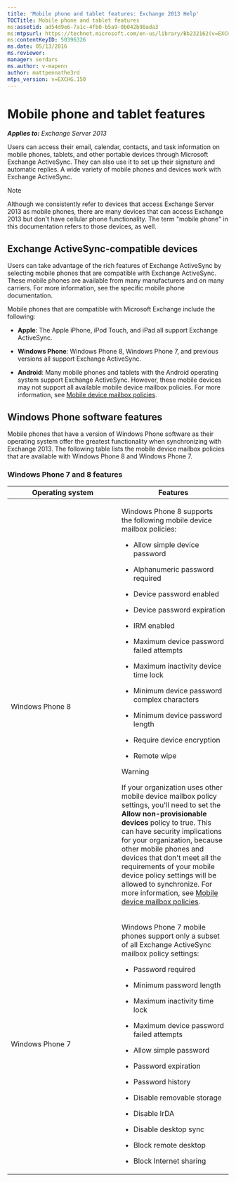 ```yaml
---
title: 'Mobile phone and tablet features: Exchange 2013 Help'
TOCTitle: Mobile phone and tablet features
ms:assetid: ad54d9e6-7a1c-4fb0-b5a9-0b042b98ada3
ms:mtpsurl: https://technet.microsoft.com/en-us/library/Bb232162(v=EXCHG.150)
ms:contentKeyID: 50396326
ms.date: 05/13/2016
ms.reviewer: 
manager: serdars
ms.author: v-mapenn
author: mattpennathe3rd
mtps_version: v=EXCHG.150
---
```


# Mobile phone and tablet features

_**Applies to:** Exchange Server 2013_

Users can access their email, calendar, contacts, and task information on mobile phones, tablets, and other portable devices through Microsoft Exchange ActiveSync. They can also use it to set up their signature and automatic replies. A wide variety of mobile phones and devices work with Exchange ActiveSync.

> [!NOTE]
> Although we consistently refer to devices that access Exchange Server 2013 as mobile phones, there are many devices that can access Exchange 2013 but don't have cellular phone functionality. The term "mobile phone" in this documentation refers to those devices, as well.

## Exchange ActiveSync-compatible devices

Users can take advantage of the rich features of Exchange ActiveSync by selecting mobile phones that are compatible with Exchange ActiveSync. These mobile phones are available from many manufacturers and on many carriers. For more information, see the specific mobile phone documentation.

Mobile phones that are compatible with Microsoft Exchange include the following:

  - **Apple**: The Apple iPhone, iPod Touch, and iPad all support Exchange ActiveSync.

  - **Windows Phone**: Windows Phone 8, Windows Phone 7, and previous versions all support Exchange ActiveSync.

  - **Android**: Many mobile phones and tablets with the Android operating system support Exchange ActiveSync. However, these mobile devices may not support all available mobile device mailbox policies. For more information, see [Mobile device mailbox policies](mobile-device-mailbox-policies-exchange-2013-help.md).

## Windows Phone software features

Mobile phones that have a version of Windows Phone software as their operating system offer the greatest functionality when synchronizing with Exchange 2013. The following table lists the mobile device mailbox policies that are available with Windows Phone 8 and Windows Phone 7.

### Windows Phone 7 and 8 features

<table>
<colgroup>
<col style="width: 50%" />
<col style="width: 50%" />
</colgroup>
<thead>
<tr class="header">
<th>Operating system</th>
<th>Features</th>
</tr>
</thead>
<tbody>
<tr class="odd">
<td><p>Windows Phone 8</p></td>
<td><p>Windows Phone 8 supports the following mobile device mailbox policies:</p>
<ul>
<li><p>Allow simple device password</p></li>
<li><p>Alphanumeric password required</p></li>
<li><p>Device password enabled</p></li>
<li><p>Device password expiration</p></li>
<li><p>IRM enabled</p></li>
<li><p>Maximum device password failed attempts</p></li>
<li><p>Maximum inactivity device time lock</p></li>
<li><p>Minimum device password complex characters</p></li>
<li><p>Minimum device password length</p></li>
<li><p>Require device encryption</p></li>
<li><p>Remote wipe</p></li>
</ul>

> [!WARNING]
> If your organization uses other mobile device mailbox policy settings, you'll need to set the <STRONG>Allow non-provisionable devices</STRONG> policy to true. This can have security implications for your organization, because other mobile phones and devices that don't meet all the requirements of your mobile device policy settings will be allowed to synchronize. For more information, see <A href="mobile-device-mailbox-policies-exchange-2013-help.md">Mobile device mailbox policies</A>.

</td>
</tr>
<tr class="even">
<td><p>Windows Phone 7</p></td>
<td><p>Windows Phone 7 mobile phones support only a subset of all Exchange ActiveSync mailbox policy settings:</p>
<ul>
<li><p>Password required</p></li>
<li><p>Minimum password length</p></li>
<li><p>Maximum inactivity time lock</p></li>
<li><p>Maximum device password failed attempts</p></li>
<li><p>Allow simple password</p></li>
<li><p>Password expiration</p></li>
<li><p>Password history</p></li>
<li><p>Disable removable storage</p></li>
<li><p>Disable IrDA</p></li>
<li><p>Disable desktop sync</p></li>
<li><p>Block remote desktop</p></li>
<li><p>Block Internet sharing</p></li>
</ul></td>
</tr>
</tbody>
</table>
